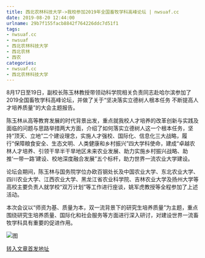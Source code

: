 ```yaml
---
title: 西北农林科技大学->我校参加2019年全国畜牧学科高峰论坛 | nwsuaf.cc
date: 2019-08-20 12:44:00
urlname: 29b7f155facb8842f764226ddc7d51f1
tags: 
- nwsuaf.cc
- nwsuaf
- 西北农林科技大学
- 西北农林
- 西农
categories:
- nwsuaf.cc
- 西北农林科技大学
---
```



8月17日至19日，副校长陈玉林教授带领动科学院相关负责同志赴哈尔滨参加了2019全国畜牧学科高峰论坛，并做了关于“坚决落实立德树人根本任务 不断提高人才培养质量”的大会主题报告。

陈玉林从高等教育发展的时代背景出发，重点就我校人才培养的改革创新与实践及面临的问题与思路举措两大方面，介绍了如何落实立德树人这一个根本任务，坚持“顶天、立地”二个建设理念，实施人才强校、国际化、信息化三大战略，履行“保障粮食安全、生态文明、人类健康和乡村振兴”四大学科使命，建成“卓越农林人才培养、引领干旱半干旱地区未来农业发展、助力实施乡村振兴战略、助推‘一带一路’建设、校地深度融合发展”五个标杆，助力世界一流农业大学建设。

论坛会期间，陈玉林与国务院学位办欧百钢处长及中国农业大学、东北农业大学、四川农业大学、江西农业大学、黑龙江省农业科学院、吉林农业大学及扬州大学等高校主要负责人就学校“双万计划”等工作进行座谈，姚军虎教授等全程参加了上述活动。

本次会议以“师资为基、质量为本，双一流背景下的研究生培养质量”为主题，重点围绕研究生培养质量、国际化和社会服务等方面进行深入研讨，对建设世界一流畜牧学科具有重要的促进作用。



![图](https://news.nwsuaf.edu.cn/images/content/2019-08/20190820095029522718.jpg)

[转入文章首发地址](https://news.nwsuaf.edu.cn/xnxw/91369.htm)
